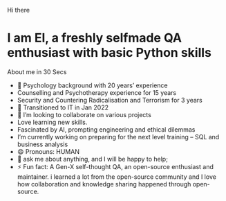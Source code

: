 Hi there


# I am  El, a freshly selfmade QA enthusiast with basic Python skills

 About me in 30 Secs
- 🔭 Psychology background  with 20 years’ experience
- Counselling and Psychotherapy experience for 15 years
- Security and Countering Radicalisation and Terrorism for 3 years
- 🌱 Transitioned to IT in Jan 2022
- 👯 I’m looking to collaborate on various projects
- Love learning new skills. 
- Fascinated by AI, prompting engineering and ethical dilemmas 
- I’m currently working on preparing for the next level training – SQL and business analysis 
- 😄 Pronouns: HUMAN
- 💬 ask me about anything, and I will be happy to help;
- ⚡ Fun fact: A Gen-X self-thought QA,  an open-source enthusiast and maintainer. i learned a lot from the open-source community and I love how collaboration and knowledge sharing happened through open-source.
